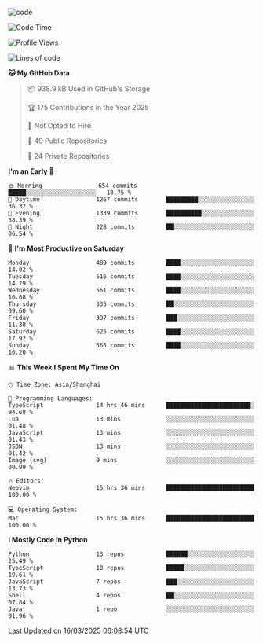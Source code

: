 
<!--
**liuyaanng/liuyaanng** is a ✨ _special_ ✨ repository because its `README.md` (this file) appears on your GitHub profile.

Here are some ideas to get you started:

- 🔭 I’m currently working on ...
- 🌱 I’m currently learning ...
- 👯 I’m looking to collaborate on ...
- 🤔 I’m looking for help with ...
- 💬 Ask me about ...
- 📫 How to reach me: ...
- 😄 Pronouns: ...
- ⚡ Fun fact: ...
-->


![code](https://cdn.jsdelivr.net/gh/liuyaanng/liuyaanng@1.0/code.gif) 

<!--START_SECTION:waka-->
![Code Time](http://img.shields.io/badge/Code%20Time-1%2C279%20hrs%2038%20mins-blue)

![Profile Views](http://img.shields.io/badge/Profile%20Views-0-blue)

![Lines of code](https://img.shields.io/badge/From%20Hello%20World%20I%27ve%20Written-21.0%20million%20lines%20of%20code-blue)

**🐱 My GitHub Data** 

> 📦 938.9 kB Used in GitHub's Storage 
 > 
> 🏆 175 Contributions in the Year 2025
 > 
> 🚫 Not Opted to Hire
 > 
> 📜 49 Public Repositories 
 > 
> 🔑 24 Private Repositories 
 > 
**I'm an Early 🐤** 

```text
🌞 Morning                654 commits         █████░░░░░░░░░░░░░░░░░░░░   18.75 % 
🌆 Daytime                1267 commits        █████████░░░░░░░░░░░░░░░░   36.32 % 
🌃 Evening                1339 commits        ██████████░░░░░░░░░░░░░░░   38.39 % 
🌙 Night                  228 commits         ██░░░░░░░░░░░░░░░░░░░░░░░   06.54 % 
```
📅 **I'm Most Productive on Saturday** 

```text
Monday                   489 commits         ████░░░░░░░░░░░░░░░░░░░░░   14.02 % 
Tuesday                  516 commits         ████░░░░░░░░░░░░░░░░░░░░░   14.79 % 
Wednesday                561 commits         ████░░░░░░░░░░░░░░░░░░░░░   16.08 % 
Thursday                 335 commits         ██░░░░░░░░░░░░░░░░░░░░░░░   09.60 % 
Friday                   397 commits         ███░░░░░░░░░░░░░░░░░░░░░░   11.38 % 
Saturday                 625 commits         ████░░░░░░░░░░░░░░░░░░░░░   17.92 % 
Sunday                   565 commits         ████░░░░░░░░░░░░░░░░░░░░░   16.20 % 
```


📊 **This Week I Spent My Time On** 

```text
🕑︎ Time Zone: Asia/Shanghai

💬 Programming Languages: 
TypeScript               14 hrs 46 mins      ████████████████████████░   94.68 % 
Lua                      13 mins             ░░░░░░░░░░░░░░░░░░░░░░░░░   01.48 % 
JavaScript               13 mins             ░░░░░░░░░░░░░░░░░░░░░░░░░   01.43 % 
JSON                     13 mins             ░░░░░░░░░░░░░░░░░░░░░░░░░   01.42 % 
Image (svg)              9 mins              ░░░░░░░░░░░░░░░░░░░░░░░░░   00.99 % 

🔥 Editors: 
Neovim                   15 hrs 36 mins      █████████████████████████   100.00 % 

💻 Operating System: 
Mac                      15 hrs 36 mins      █████████████████████████   100.00 % 
```

**I Mostly Code in Python** 

```text
Python                   13 repos            ██████░░░░░░░░░░░░░░░░░░░   25.49 % 
TypeScript               10 repos            █████░░░░░░░░░░░░░░░░░░░░   19.61 % 
JavaScript               7 repos             ███░░░░░░░░░░░░░░░░░░░░░░   13.73 % 
Shell                    4 repos             ██░░░░░░░░░░░░░░░░░░░░░░░   07.84 % 
Java                     1 repo              ░░░░░░░░░░░░░░░░░░░░░░░░░   01.96 % 
```




 Last Updated on 16/03/2025 06:08:54 UTC
<!--END_SECTION:waka-->
